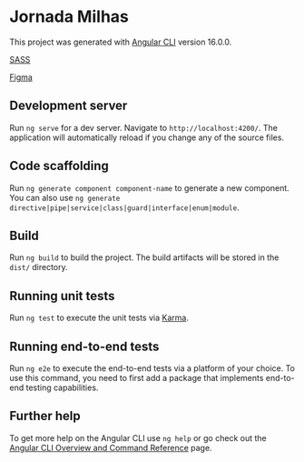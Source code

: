 # Jornada Milhas

This project was generated with [Angular CLI](https://github.com/angular/angular-cli) version 16.0.0.

[SASS](https://sass-lang.com/guide/#:~:text=With%20that%20in%20mind%2C%20here%27s%20an%20example%20of%20some%20typical%20styles%20for%20a%C2%A0site%27s%20navigation%3A)

[Figma](https://www.figma.com/design/PnbYDKjKLouCOAwY4GRxYv/Jornada-Milhas?node-id=0-1&node-type=canvas&t=GH2rGOxUenYLRlEC-0)

## Development server

Run `ng serve` for a dev server. Navigate to `http://localhost:4200/`. The application will automatically reload if you change any of the source files.

## Code scaffolding

Run `ng generate component component-name` to generate a new component. You can also use `ng generate directive|pipe|service|class|guard|interface|enum|module`.

## Build

Run `ng build` to build the project. The build artifacts will be stored in the `dist/` directory.

## Running unit tests

Run `ng test` to execute the unit tests via [Karma](https://karma-runner.github.io).

## Running end-to-end tests

Run `ng e2e` to execute the end-to-end tests via a platform of your choice. To use this command, you need to first add a package that implements end-to-end testing capabilities.

## Further help

To get more help on the Angular CLI use `ng help` or go check out the [Angular CLI Overview and Command Reference](https://angular.io/cli) page.
